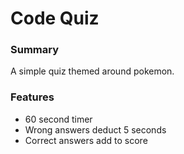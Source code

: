 
# Code Quiz

### Summary 
A simple quiz themed around pokemon.

### Features
* 60 second timer
* Wrong answers deduct 5 seconds
* Correct answers add to score









